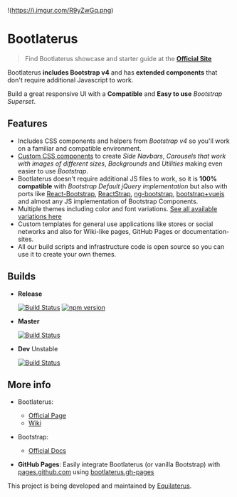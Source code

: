 !(https://i.imgur.com/R9yZwGq.png)

# Bootlaterus

> Find Bootlaterus showcase and starter guide at the [**Official Site**](https://equilaterus.github.io/bootlaterus/)

Bootlaterus **includes Bootstrap v4** and has **extended components** that don't require additional Javascript to work.

Build a great responsive UI with a **Compatible** and **Easy to use** *Bootstrap Superset*.


## Features

* Includes CSS components and helpers from *Bootstrap v4* so you'll work on a familiar and compatible environment.
* [Custom CSS components](https://github.com/equilaterus/bootlaterus/wiki/Custom-components) to create *Side Navbars*, *Carousels that work with images of different sizes*, *Backgrounds* and *Utilities* making even easier to use *Bootstrap*. 
* Bootlaterus doesn't require additional JS files to work, so it is **100% compatible** with *Bootstrap Default jQuery implementation* but also with ports like [React-Bootstrap](https://react-bootstrap.github.io/), [ReactStrap](https://reactstrap.github.io/), [ng-bootstrap](https://ng-bootstrap.github.io/#/home), [bootstrap+vuejs](https://bootstrap-vue.js.org/) and almost any JS implementation of Bootstrap Components.
* Multiple themes including color and font variations. [See all available variations here](https://github.com/equilaterus/bootlaterus/wiki/Theme-variations)
* Custom templates for general use applications like stores or social networks and also for Wiki-like pages, GitHub Pages or documentation-sites.
* All our build scripts and infrastructure code is open source so you can use it to create your own themes.


## Builds

* **Release**

  [![Build Status](https://travis-ci.org/equilaterus/bootlaterus.svg?branch=release)](https://travis-ci.org/equilaterus/bootlaterus/branches)  [![npm version](https://badge.fury.io/js/bootlaterus.svg)](https://badge.fury.io/js/bootlaterus)

* **Master**

  [![Build Status](https://travis-ci.org/equilaterus/bootlaterus.svg?branch=master)](https://travis-ci.org/equilaterus/bootlaterus/branches)

* **Dev** Unstable

  [![Build Status](https://travis-ci.org/equilaterus/bootlaterus.svg?branch=dev)](https://travis-ci.org/equilaterus/bootlaterus/branches) 

## More info

* Bootlaterus:
  * [Official Page](https://equilaterus.github.io/bootlaterus/) 
  * [Wiki](https://github.com/equilaterus/bootlaterus/wiki)

* Bootstrap: 
  * [Official Docs](https://getbootstrap.com/docs/4.3/getting-started/introduction/)

*  **GitHub Pages**: Easily integrate Bootlaterus (or vanilla Bootstrap) with [pages.github.com](https://pages.github.com) using [bootlaterus.gh-pages](https://github.com/equilaterus/bootlaterus.gh-pages)

This project is being developed and maintained by [Equilaterus](https://equilaterus.github.io/).

